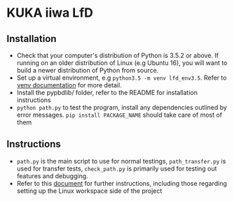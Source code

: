 # KUKA iiwa LfD

## Installation

* Check that your computer's distribution of Python is 3.5.2 or above. If running on an older distribution of Linux (e.g Ubuntu 16), you will want to build a newer distribution of Python from source.
* Set up a virtual environment, e.g `python3.5 -m venv lfd_env3.5`. Refer to [venv documentation](https://docs.python.org/3/tutorial/venv.html) for more detail.
* Install the pypbdlib/ folder, refer to the README for installation instructions
* `python path.py` to test the program, install any dependencies outlined by error messages. `pip install PACKAGE_NAME` should take care of most of them

## Instructions

* `path.py` is the main script to use for normal testings, `path_transfer.py` is used for transfer tests, `check_path.py` is primarily used for testing out features and debugging. 
* Refer to this [document](https://docs.google.com/document/d/1Hoe-KGAe_jLRom8S-55e_vHk4I268x6u/edit?usp=sharing&ouid=104224042634883891082&rtpof=true&sd=true) for further instructions, including those regarding setting up the Linux workspace side of the project

